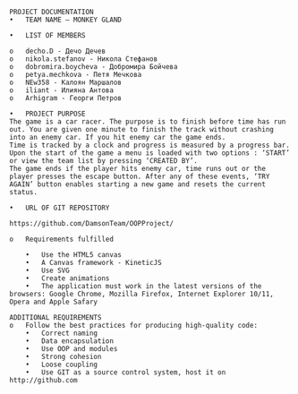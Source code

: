 	PROJECT DOCUMENTATION
	•	TEAM NAME – MONKEY GLAND

	•	LIST OF MEMBERS

	o	decho.D - Дечо Дечев
	o	nikola.stefanov - Никола Стефанов
	o	dobromira.boycheva - Добромира Бойчева
	o	petya.mechkova - Петя Мечкова
	o	NEw358 - Калоян Маршалов
	o	iliant - Илияна Антова
	o	Arhigram - Георги Петров

	•	PROJECT PURPOSE
	The game is a car racer. The purpose is to finish before time has run out. You are given one minute to finish the track without crashing into an enemy car. If you hit enemy car the game ends.
	Time is tracked by a clock and progress is measured by a progress bar. 
	Upon the start of the game a menu is loaded with two options : ‘START’ or view the team list by pressing ‘CREATED BY’. 
	The game ends if the player hits enemy car, time runs out or the player presses the escape button. After any of these events, ‘TRY AGAIN’ button enables starting a new game and resets the current status.
	
	•	URL OF GIT REPOSITORY
	
	https://github.com/DamsonTeam/OOPProject/
	
	o	Requirements fulfilled
		
		•	Use the HTML5 canvas
		•	A Canvas framework - KineticJS
		•	Use SVG
		•	Create animations
		•	The application must work in the latest versions of the browsers: Google Chrome, Mozilla Firefox, Internet Explorer 10/11, Opera and Apple Safary
	
	ADDITIONAL REQUIREMENTS
	o	Follow the best practices for producing high-quality code:
		•	Correct naming
		•	Data encapsulation
		•	Use OOP and modules
		•	Strong cohesion
		•	Loose coupling
		•	Use GIT as a source control system, host it on http://github.com
		
	
	
